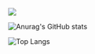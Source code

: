 <img src="https://img.shields.io/badge/react-20232a.svg?style=for-the-badge&logo=react&logoColor=61DAFB" />


![Anurag's GitHub stats](https://github-readme-stats.vercel.app/api?username=Evvvaaaaan&show_icons=true&theme=radical)

![Top Langs](https://github-readme-stats.vercel.app/api/top-langs/?username=Evvvaaaaan&layout=compact)
